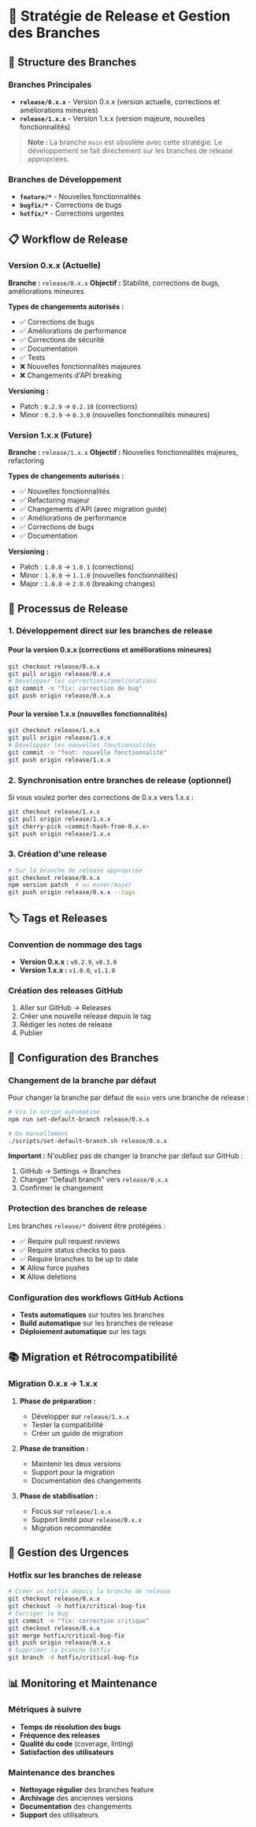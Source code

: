 # 🚀 Stratégie de Release et Gestion des Branches

## 🌿 Structure des Branches

### Branches Principales

- **`release/0.x.x`** - Version 0.x.x (version actuelle, corrections et améliorations mineures)
- **`release/1.x.x`** - Version 1.x.x (version majeure, nouvelles fonctionnalités)

> **Note :** La branche `main` est obsolète avec cette stratégie. Le développement se fait directement sur les branches de release appropriées.

### Branches de Développement

- **`feature/*`** - Nouvelles fonctionnalités
- **`bugfix/*`** - Corrections de bugs
- **`hotfix/*`** - Corrections urgentes

## 📋 Workflow de Release

### Version 0.x.x (Actuelle)

**Branche :** `release/0.x.x`
**Objectif :** Stabilité, corrections de bugs, améliorations mineures

**Types de changements autorisés :**
- ✅ Corrections de bugs
- ✅ Améliorations de performance
- ✅ Corrections de sécurité
- ✅ Documentation
- ✅ Tests
- ❌ Nouvelles fonctionnalités majeures
- ❌ Changements d'API breaking

**Versioning :**
- Patch : `0.2.9` → `0.2.10` (corrections)
- Minor : `0.2.9` → `0.3.0` (nouvelles fonctionnalités mineures)

### Version 1.x.x (Future)

**Branche :** `release/1.x.x`
**Objectif :** Nouvelles fonctionnalités majeures, refactoring

**Types de changements autorisés :**
- ✅ Nouvelles fonctionnalités
- ✅ Refactoring majeur
- ✅ Changements d'API (avec migration guide)
- ✅ Améliorations de performance
- ✅ Corrections de bugs
- ✅ Documentation

**Versioning :**
- Patch : `1.0.0` → `1.0.1` (corrections)
- Minor : `1.0.0` → `1.1.0` (nouvelles fonctionnalités)
- Major : `1.0.0` → `2.0.0` (breaking changes)

## 🔄 Processus de Release

### 1. Développement direct sur les branches de release

#### Pour la version 0.x.x (corrections et améliorations mineures)
```bash
git checkout release/0.x.x
git pull origin release/0.x.x
# Développer les corrections/améliorations
git commit -m "fix: correction de bug"
git push origin release/0.x.x
```

#### Pour la version 1.x.x (nouvelles fonctionnalités)
```bash
git checkout release/1.x.x
git pull origin release/1.x.x
# Développer les nouvelles fonctionnalités
git commit -m "feat: nouvelle fonctionnalité"
git push origin release/1.x.x
```

### 2. Synchronisation entre branches de release (optionnel)

Si vous voulez porter des corrections de 0.x.x vers 1.x.x :
```bash
git checkout release/1.x.x
git pull origin release/1.x.x
git cherry-pick <commit-hash-from-0.x.x>
git push origin release/1.x.x
```

### 3. Création d'une release

```bash
# Sur la branche de release appropriée
git checkout release/0.x.x
npm version patch  # ou minor/major
git push origin release/0.x.x --tags
```

## 🏷️ Tags et Releases

### Convention de nommage des tags

- **Version 0.x.x :** `v0.2.9`, `v0.3.0`
- **Version 1.x.x :** `v1.0.0`, `v1.1.0`

### Création des releases GitHub

1. Aller sur GitHub → Releases
2. Créer une nouvelle release depuis le tag
3. Rédiger les notes de release
4. Publier

## 🔧 Configuration des Branches

### Changement de la branche par défaut

Pour changer la branche par défaut de `main` vers une branche de release :

```bash
# Via le script automatisé
npm run set-default-branch release/0.x.x

# Ou manuellement
./scripts/set-default-branch.sh release/0.x.x
```

**Important :** N'oubliez pas de changer la branche par défaut sur GitHub :
1. GitHub → Settings → Branches
2. Changer "Default branch" vers `release/0.x.x`
3. Confirmer le changement

### Protection des branches de release

Les branches `release/*` doivent être protégées :
- ✅ Require pull request reviews
- ✅ Require status checks to pass
- ✅ Require branches to be up to date
- ❌ Allow force pushes
- ❌ Allow deletions

### Configuration des workflows GitHub Actions

- **Tests automatiques** sur toutes les branches
- **Build automatique** sur les branches de release
- **Déploiement automatique** sur les tags

## 📚 Migration et Rétrocompatibilité

### Migration 0.x.x → 1.x.x

1. **Phase de préparation :**
   - Développer sur `release/1.x.x`
   - Tester la compatibilité
   - Créer un guide de migration

2. **Phase de transition :**
   - Maintenir les deux versions
   - Support pour la migration
   - Documentation des changements

3. **Phase de stabilisation :**
   - Focus sur `release/1.x.x`
   - Support limité pour `release/0.x.x`
   - Migration recommandée

## 🚨 Gestion des Urgences

### Hotfix sur les branches de release

```bash
# Créer un hotfix depuis la branche de release
git checkout release/0.x.x
git checkout -b hotfix/critical-bug-fix
# Corriger le bug
git commit -m "fix: correction critique"
git checkout release/0.x.x
git merge hotfix/critical-bug-fix
git push origin release/0.x.x
# Supprimer la branche hotfix
git branch -d hotfix/critical-bug-fix
```

## 📊 Monitoring et Maintenance

### Métriques à suivre

- **Temps de résolution des bugs**
- **Fréquence des releases**
- **Qualité du code** (coverage, linting)
- **Satisfaction des utilisateurs**

### Maintenance des branches

- **Nettoyage régulier** des branches feature
- **Archivage** des anciennes versions
- **Documentation** des changements
- **Support** des utilisateurs
